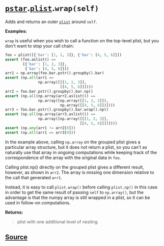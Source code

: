 # [`pstar`](./pstar.md).[`plist`](./pstar_plist.md).`wrap(self)`

Adds and returns an outer [`plist`](./pstar_plist.md) around `self`.

**Examples:**

`wrap` is useful when you wish to call a function on the top-level plist,
but you don't want to stop your call chain:
```python
foo = plist([{'bar': [1, 2, 3]}, {'bar': [4, 5, 6]}])
assert (foo.aslist() ==
        [{'bar': [1, 2, 3]},
         {'bar': [4, 5, 6]}])
arr1 = np.array(foo.bar.pstr().groupby().bar)
assert (np.all(arr1 ==
               np.array([[[1, 2, 3]],
                         [[4, 5, 6]]])))
arr2 = foo.bar.pstr().groupby().bar.np()
assert (np.all(np.array(arr2.aslist()) ==
               np.array([np.array([[1, 2, 3]]),
                         np.array([[4, 5, 6]])])))
arr3 = foo.bar.pstr().groupby().bar.wrap().np()
assert (np.all(np.array(arr3.aslist()) ==
               np.array([np.array([[[1, 2, 3]],
                                  [[4, 5, 6]]])])))
assert (np.any(arr1 != arr2[0]))
assert (np.all(arr1 == arr3[0]))
```
In the example above, calling `np.array` on the grouped plist gives a
particular array structure, but it does not return a plist, so you can't as
naturally use that array in ongoing computations while keeping track of
the correspondence of the array with the original data in `foo`.

Calling plist.np() directly on the grouped plist gives a different result,
however, as shown in `arr2`. The array is missing one dimension relative to
the call that generated `arr1`.

Instead, it is easy to call `plist.wrap()` before calling `plist.np()` in
this case in order to get the same result of passing `self` to `np.array()`,
but the advantage is that the numpy array is still wrapped in a plist, so it
can be used in follow-on computations.

**Returns:**

>    plist with one additional level of nesting.



## [Source](../pstar/pstar.py#L4081-L4126)